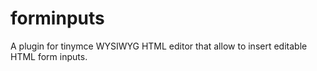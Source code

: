 # forminputs

A plugin for tinymce WYSIWYG HTML editor that allow to insert editable HTML form inputs.
